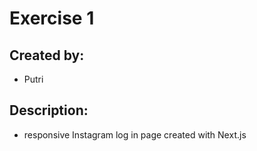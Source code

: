 # Exercise 1

## Created by:
- Putri

## Description:
- responsive Instagram log in page created with Next.js